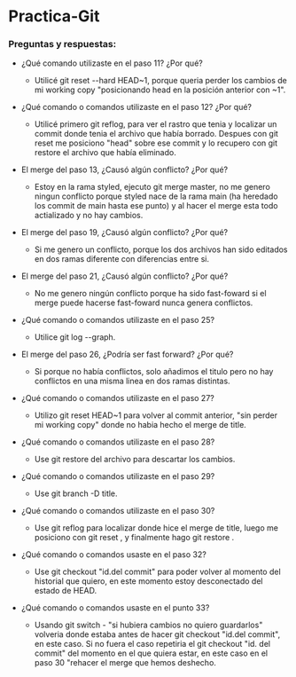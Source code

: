 

# Practica-Git

### **Preguntas y respuestas:**

- ¿Qué comando utilizaste en el paso 11? ¿Por qué?
    - Utilicé git reset --hard HEAD~1, porque queria perder los cambios de mi working copy "posicionando head en la posición anterior con ~1".


- ¿Qué comando o comandos utilizaste en el paso 12? ¿Por qué? 
    - Utilicé primero git reflog, para ver el rastro que tenia y localizar un commit donde tenia el archivo que había borrado. Despues con git reset me posiciono "head" sobre ese commit y lo recupero con git restore el archivo que había eliminado.


- El merge del paso 13, ¿Causó algún conflicto? ¿Por qué? 
    - Estoy en la rama styled, ejecuto git merge master, no me genero ningun conflicto porque styled nace de la rama main (ha heredado los commit de main hasta ese punto) y al hacer el merge esta todo actializado y no hay cambios.


- El merge del paso 19, ¿Causó algún conflicto? ¿Por qué? 
    - Si me genero un conflicto, porque los dos archivos han sido editados en dos ramas diferente con diferencias entre si.


- El merge del paso 21, ¿Causó algún conflicto? ¿Por qué? 
    - No me genero ningún conflicto porque ha sido fast-foward si el merge puede hacerse fast-foward nunca genera conflictos.


- ¿Qué comando o comandos utilizaste en el paso 25? 
    - Utilice git log --graph. 

- El merge del paso 26, ¿Podría ser fast forward? ¿Por qué? 
    - Si porque no había conflictos, solo añadimos el titulo pero no hay conflictos en una misma linea en dos ramas distintas.


- ¿Qué comando o comandos utilizaste en el paso 27? 
    - Utilizo git reset HEAD~1 para volver al commit anterior, "sin perder mi working copy" donde no habia hecho el merge de title. 


- ¿Qué comando o comandos utilizaste en el paso 28? 
    - Use git restore del archivo para descartar los cambios. 


- ¿Qué comando o comandos utilizaste en el paso 29? 
    - Use git branch -D title.


- ¿Qué comando o comandos utilizaste en el paso 30? 
    - Use git reflog para localizar donde hice el merge de title, luego me posiciono con git reset <su id>, y finalmente hago git restore <archivo>.


- ¿Qué comando o comandos usaste en el paso 32? 
    - Use git checkout "id.del commit" para poder volver al momento del historial que quiero, en este momento estoy desconectado del estado de HEAD.


- ¿Qué comando o comandos usaste en el punto 33? 
    - Usando git switch - "si hubiera cambios no quiero guardarlos" volveria donde estaba antes de hacer git checkout "id.del commit", en este caso. Si no fuera el caso repetiria el git checkout "id. del commit" del momento en el que quiera estar, en este caso en el paso 30 "rehacer el merge que hemos deshecho.







